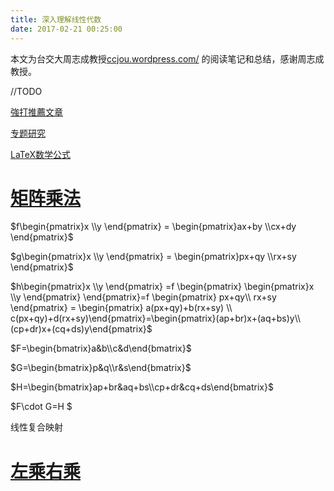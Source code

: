 ```yaml
---
title: 深入理解线性代数
date: 2017-02-21 00:25:00
---
```

本文为台交大周志成教授[ccjou.wordpress.com/](https://ccjou.wordpress.com/) 的阅读笔记和总结，感谢周志成教授。

//TODO

<!-- more -->
[強打推薦文章](https://ccjou.wordpress.com/%E9%96%B1%E8%AE%80%E5%B0%8E%E5%BC%95/%E5%BC%B7%E6%89%93%E6%8E%A8%E8%96%A6%E6%96%87%E7%AB%A0/)

[专题研究](https://ccjou.wordpress.com/%E5%B0%88%E9%A1%8C%E6%8E%A2%E7%A9%B6/)

[LaTeX数学公式](https://zh.wikipedia.org/wiki/Help:%E6%95%B0%E5%AD%A6%E5%85%AC%E5%BC%8F)

# [矩阵乘法](https://ccjou.wordpress.com/2010/06/18/%E7%B7%9A%E6%80%A7%E4%BB%A3%E6%95%B8%E7%9A%84%E7%AC%AC%E4%B8%80%E5%A0%82%E8%AA%B2-%E7%9F%A9%E9%99%A3%E4%B9%98%E6%B3%95%E7%9A%84%E5%AE%9A%E7%BE%A9/)

$f\begin{pmatrix}x  \\y \end{pmatrix} = \begin{pmatrix}ax+by  \\cx+dy  \end{pmatrix}$

$g\begin{pmatrix}x  \\y \end{pmatrix} = \begin{pmatrix}px+qy  \\rx+sy \end{pmatrix}$

$h\begin{pmatrix}x  \\y \end{pmatrix} =f \begin{pmatrix} \begin{pmatrix}x  \\y  \end{pmatrix}  \end{pmatrix}=f \begin{pmatrix} px+qy\\ rx+sy  \end{pmatrix} = \begin{pmatrix} a(px+qy)+b(rx+sy) \\ c(px+qy)+d(rx+sy)\end{pmatrix}=\begin{pmatrix}(ap+br)x+(aq+bs)y\\ (cp+dr)x+(cq+ds)y\end{pmatrix}$

$F=\begin{bmatrix}a&b\\c&d\end{bmatrix}$

$G=\begin{bmatrix}p&q\\r&s\end{bmatrix}$

$H=\begin{bmatrix}ap+br&aq+bs\\cp+dr&cq+ds\end{bmatrix}$

$F\cdot G=H $

线性复合映射

# [左乘右乘](https://ccjou.wordpress.com/2010/12/24/%E5%B7%A6%E4%B9%98%E9%82%84%E6%98%AF%E5%8F%B3%E4%B9%98%EF%BC%8C%E9%80%99%E5%B0%B1%E6%98%AF%E5%95%8F%E9%A1%8C%E6%89%80%E5%9C%A8/)